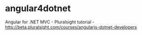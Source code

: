 angular4dotnet
==============

Angular for .NET MVC - Pluralsight tutorial - http://beta.pluralsight.com/courses/angularjs-dotnet-developers
